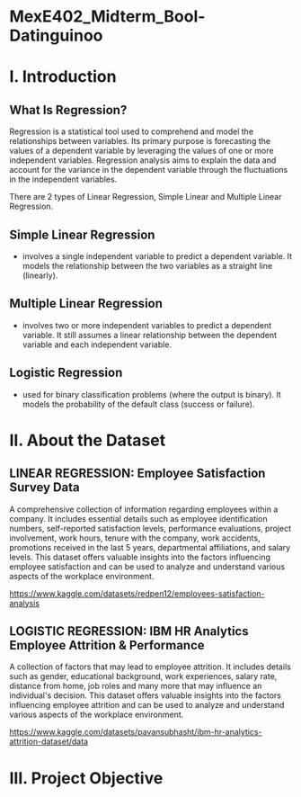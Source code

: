# MexE402_Midterm_Bool-Datinguinoo

# I. Introduction

## What Is Regression?

Regression is a statistical tool used to comprehend and model the relationships between variables. Its primary purpose is forecasting the values of a dependent variable by leveraging the values of one or more independent variables. Regression analysis aims to explain the data and account for the variance in the dependent variable through the fluctuations in the independent variables.

There are 2 types of Linear Regression, Simple Linear and Multiple Linear Regression.

## Simple Linear Regression
- involves a single independent variable to predict a dependent variable. It models the relationship between the two variables as a straight line (linearly).

## Multiple Linear Regression 
- involves two or more independent variables to predict a dependent variable. It still assumes a linear relationship between the dependent variable and each independent variable.

## Logistic Regression
- used for binary classification problems (where the output is binary). It models the probability of the default class (success or failure).

# II. About the Dataset

## LINEAR REGRESSION: Employee Satisfaction Survey Data

A comprehensive collection of information regarding employees within a company. It includes essential details such as employee identification numbers, self-reported satisfaction levels, performance evaluations, project involvement, work hours, tenure with the company, work accidents, promotions received in the last 5 years, departmental affiliations, and salary levels. This dataset offers valuable insights into the factors influencing employee satisfaction and can be used to analyze and understand various aspects of the workplace environment.

https://www.kaggle.com/datasets/redpen12/employees-satisfaction-analysis

## LOGISTIC REGRESSION: IBM HR Analytics Employee Attrition & Performance

A collection of factors that may lead to employee attrition. It includes details such as gender, educational background, work experiences, salary rate, distance from home, job roles and many more that may influence an individual's decision. This dataset offers valuable insights into the factors influencing employee attrition and can be used to analyze and understand various aspects of the workplace environment.

https://www.kaggle.com/datasets/pavansubhasht/ibm-hr-analytics-attrition-dataset/data 

# III. Project Objective





